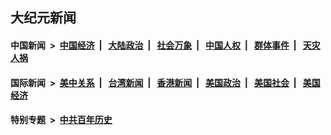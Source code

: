## 大纪元新闻

#### 中国新闻 &nbsp;>&nbsp; [中国经济](indexes/ncid283/README.md?12311645) &nbsp;| &nbsp; [大陆政治](indexes/ncid277/README.md?12311645) &nbsp;| &nbsp; [社会万象](indexes/ncid282/README.md?12311645) &nbsp;| &nbsp; [中国人权](indexes/ncid278/README.md?12311645) &nbsp;| &nbsp; [群体事件](indexes/ncid279/README.md?12311645) &nbsp;| &nbsp; [天灾人祸](indexes/ncid280/README.md?12311645)

#### 国际新闻 &nbsp;>&nbsp; [美中关系](indexes/nf1412576/README.md?12311645) &nbsp;| &nbsp; [台湾新闻](indexes/ncid1349361/README.md?12311645) &nbsp;| &nbsp; [香港新闻](indexes/ncid1349362/README.md?12311645) &nbsp;| &nbsp; [美国政治](indexes/ncid1078159/README.md?12311645) &nbsp;| &nbsp; [美国社会](indexes/ncid1078160/README.md?12311645) &nbsp;| &nbsp; [美国经济](indexes/ncid1078158/README.md?12311645)

#### 特别专题 &nbsp;>&nbsp; [中共百年历史](https://github.com/epoch-news/epoch-special/blob/master/README.md?12311645)  
